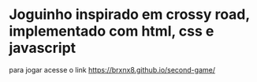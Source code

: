 # Joguinho inspirado em crossy road, implementado com html, css e javascript
para jogar acesse o link https://brxnx8.github.io/second-game/
